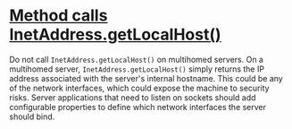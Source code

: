 # [Method calls InetAddress.getLocalHost()](http://fb-contrib.sourceforge.net/bugdescriptions.html#MDM_INETADDRESS_GETLOCALHOST)

Do not call `InetAddress.getLocalHost()` on multihomed servers. On a multihomed server,
			`InetAddress.getLocalHost()` simply returns the IP address associated with the server's internal hostname.
			This could be any of the network interfaces, which could expose the machine to security risks. Server applications
			that need to listen on sockets should add configurable properties to define which network interfaces the server should bind.
